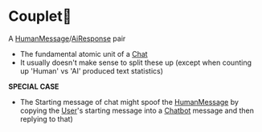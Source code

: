 # Couplet🍃

A [HumanMessage](HumanMessage.md)/[AiResponse](AiResponse.md) pair

- The fundamental atomic unit of a [Chat](Chat.md)
- It usually doesn't make sense to split these up (except when counting up 'Human' vs 'AI' produced text statistics)

**SPECIAL CASE**

- The Starting message of chat might spoof the [HumanMessage](HumanMessage.md)
  by copying the [User](User.md)'s starting message into a [Chatbot](Chatbot.md) message and then replying to that) 
